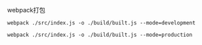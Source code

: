webpack打包

```shell
webpack ./src/index.js -o ./build/built.js --mode=development

webpack ./src/index.js -o ./build/built.js --mode=production
```

